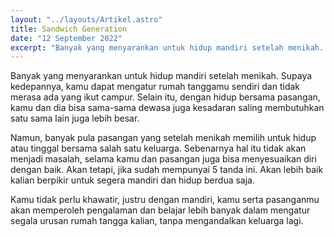 ```yaml
---
layout: "../layouts/Artikel.astro"
title: Sandwich Generation
date: "12 September 2022"
excerpt: "Banyak yang menyarankan untuk hidup mandiri setelah menikah. Supaya kedepannya, kamu dapat mengatur rumah tanggamu sendiri dan tidak merasa ada yang ikut campur."
---
```


Banyak yang menyarankan untuk hidup mandiri setelah menikah. Supaya kedepannya, kamu dapat mengatur rumah tanggamu sendiri dan tidak merasa ada yang ikut campur. Selain itu, dengan hidup bersama pasangan, kamu dan dia bisa sama-sama dewasa juga kesadaran saling membutuhkan satu sama lain juga lebih besar. 

Namun, banyak pula pasangan yang setelah menikah memilih untuk hidup atau tinggal bersama salah satu keluarga. Sebenarnya hal itu tidak akan menjadi masalah, selama kamu dan pasangan juga bisa menyesuaikan diri dengan baik.  Akan tetapi, jika sudah mempunyai 5 tanda ini. Akan lebih baik kalian berpikir untuk segera mandiri dan hidup berdua saja. 

Kamu tidak perlu khawatir, justru dengan mandiri, kamu serta pasanganmu akan memperoleh pengalaman dan belajar lebih banyak dalam mengatur segala urusan rumah tangga kalian, tanpa mengandalkan keluarga lagi. 

